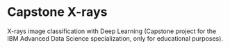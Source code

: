 # Capstone X-rays
X-rays image classification with Deep Learning (Capstone project for the IBM Advanced Data Science specialization, only for educational purposes). 

